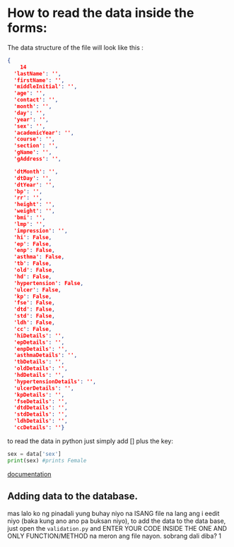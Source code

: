 # How to read the data inside the forms:

The data structure of the file will look like this :

```json
{
    14
  'lastName': '',
  'firstName': '',
  'middleInitial': '',
  'age': '',
  'contact': '',
  'month': '',
  'day': '',
  'year': '',
  'sex': '',
  'academicYear': '',
  'course': '',
  'section': '',
  'gName': '',
  'gAddress': '',

  'dtMonth': '',
  'dtDay': '',
  'dtYear': '',
  'bp': '',
  'rr': '',
  'height': '',
  'weight': '',
  'bmi': '',
  'lmp': '',
  'impression': '',
  'hi': False,
  'ep': False,
  'enp': False,
  'asthma': False,
  'tb': False,
  'old': False,
  'hd': False,
  'hypertension': False,
  'ulcer': False,
  'kp': False,
  'fse': False,
  'dtd': False,
  'std': False,
  'ldh': False,
  'cc': False,
  'hiDetails': '',
  'epDetails': '',
  'enpDetails': '',
  'asthmaDetails': '',
  'tbDetails': '',
  'oldDetails': '',
  'hdDetails': '',
  'hypertensionDetails': '',
  'ulcerDetails': '',
  'kpDetails': '',
  'fseDetails': '',
  'dtdDetails': '',
  'stdDetails': '',
  'ldhDetails': '',
  'ccDetails': ''}
```

to read the data in python just simply add [] plus the key:

```python
sex = data['sex']
print(sex) #prints Female
```

[documentation](https://www.w3schools.com/python/python_dictionaries.asp)

## Adding data to the database.

mas lalo ko ng pinadali yung buhay niyo na ISANG file na lang ang i eedit niyo (baka kung ano ano pa buksan niyo),
to add the data to the data base,
just open the `validation.py` and ENTER YOUR CODE INSIDE THE ONE AND ONLY FUNCTION/METHOD na meron ang file nayon. sobrang dali diba?
1
